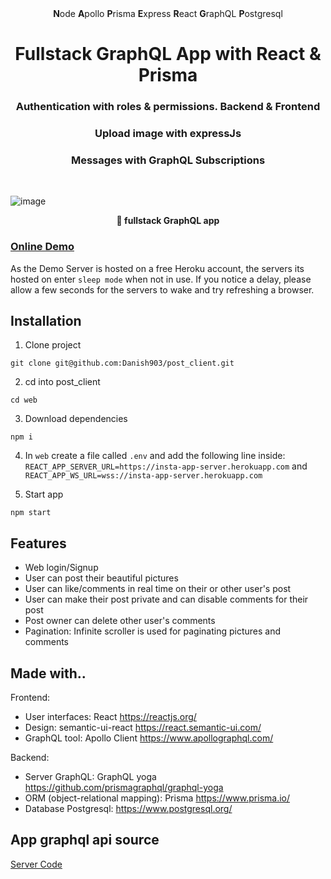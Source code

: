 <div align="center"><strong>N</strong>ode <strong>A</strong>pollo <strong>P</strong>risma <strong>E</strong>xpress <strong>R</strong>eact <strong>G</strong>raphQL <strong>P</strong>ostgresql
</div>
  
<h1 align="center"><strong>Fullstack GraphQL App with React & Prisma</strong></h1>
<h3 align="center">Authentication with roles & permissions. Backend & Frontend</h3>
<h3 align="center">Upload image with expressJs</h3>
<h3 align="center">Messages with GraphQL Subscriptions</h3>
<br />

![image](https://user-images.githubusercontent.com/15246526/38530809-7a9cc69e-3c21-11e8-8eb9-6f143eb7d64d.png)

<div align="center"><strong>🚀 fullstack GraphQL app</strong></div>

### [Online Demo](https://photoups.netlify.com/)

As the Demo Server is hosted on a free Heroku account, the servers its hosted on enter `sleep mode` when not in use. If you notice a delay, please allow a few seconds for the servers to wake and try refreshing a browser.

## Installation

1. Clone project

```
git clone git@github.com:Danish903/post_client.git
```

2. cd into post_client

```
cd web
```

3. Download dependencies

```
npm i
```

4. In `web` create a file called `.env` and add the following line inside: `REACT_APP_SERVER_URL=https://insta-app-server.herokuapp.com` and
   `REACT_APP_WS_URL=wss://insta-app-server.herokuapp.com`

5. Start app

```
npm start
```

## Features

-  Web login/Signup
-  User can post their beautiful pictures
-  User can like/comments in real time on their or other user's post
-  User can make their post private and can disable comments for their post
-  Post owner can delete other user's comments
-  Pagination: Infinite scroller is used for paginating pictures and comments

## Made with..

Frontend:

-  User interfaces: React https://reactjs.org/
-  Design: semantic-ui-react https://react.semantic-ui.com/
-  GraphQL tool: Apollo Client https://www.apollographql.com/

Backend:

-  Server GraphQL: GraphQL yoga https://github.com/prismagraphql/graphql-yoga
-  ORM (object-relational mapping): Prisma https://www.prisma.io/
-  Database Postgresql: https://www.postgresql.org/

## App graphql api source

[Server Code](https://github.com/Danish903/post_server)
